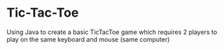 # Tic-Tac-Toe
 Using Java to create a basic TicTacToe game which requires 2 players to play on the same keyboard and mouse (same computer)
